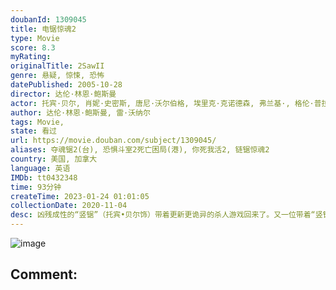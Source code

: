 ```yaml
---
doubanId: 1309045
title: 电锯惊魂2
type: Movie
score: 8.3
myRating: 
originalTitle: 2SawII
genre: 悬疑, 惊悚, 恐怖
datePublished: 2005-10-28
director: 达伦·林恩·鲍斯曼
actor: 托宾·贝尔, 肖妮·史密斯, 唐尼·沃尔伯格, 埃里克·克诺德森, 弗兰基·, 格伦·普拉默, 埃曼妞·沃吉亚, 贝弗利·米切尔, 蒂姆·伯德, 迪娜·迈耶, 雷瑞克·本特, 诺安·坚金斯, 托尼·纳波, 莱内特·多尔蒂, 康拉德·科茨, 文森特·罗瑟, 约翰·法龙, 周豪, 詹姆士格兰恩德斯, 罗宾沃德
author: 达伦·林恩·鲍斯曼, 雷·沃纳尔
tags: Movie, 
state: 看过
url: https://movie.douban.com/subject/1309045/
aliases: 夺魂锯2(台), 恐惧斗室2死亡困局(港), 你死我活2, 链锯惊魂2
country: 美国, 加拿大
language: 英语
IMDb: tt0432348
time: 93分钟
createTime: 2023-01-24 01:01:05
collectionDate: 2020-11-04
desc: 凶残成性的“竖锯”（托宾•贝尔饰）带着更新更诡异的杀人游戏回来了。又一位带着“竖锯”标签式的死亡特征的受害人被警方发现，这令探员艾里克•马休斯(当尼•沃伯格饰)重新回到之前的惊悚噩梦之中。但出人...
---
```


![image](p1421210839.jpg)

Comment: 
---

